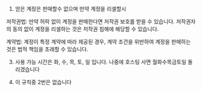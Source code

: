 1. 얻은 계정은 판매할수 없으며 만약 계정을 리셀할시

저작권법: 만약 허락 없이 계정을 판매한다면 저작권 보호를 받을 수 있습니다. 저작권자의 동의 없이 계정을 리셀하는 것은 저작권 침해에 해당할 수 있습니다.

계약법: 계정이 특정 계약에 따라 제공된 경우, 계약 조건을 위반하여 계정을 판매하는 것은 법적 책임을 초래할 수 있습니다.

3. 사용 가능 시간은 화, 수, 목, 토, 일 입니다. 나중에 호스팅 사면 월화수목금토일 돌리겠습니다

4. 이 규칙중 2번은 없습니다
